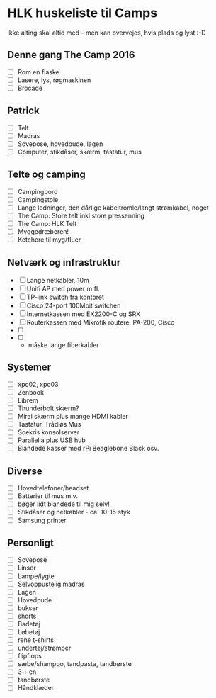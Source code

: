 # HLK huskeliste til Camps

Ikke alting skal altid med - men kan overvejes, hvis plads og lyst :-D

## Denne gang The Camp 2016
- [ ] Rom en flaske
- [ ] Lasere, lys, røgmaskinen
- [ ] Brocade

## Patrick
- [ ] Telt
- [ ] Madras
- [ ] Sovepose, hovedpude, lagen
- [ ] Computer, stikdåser, skærm, tastatur, mus

## Telte og camping
- [ ] Campingbord
- [ ] Campingstole
- [ ] Lange ledninger, den dårlige kabeltromle/langt strømkabel, noget
- [ ] The Camp: Store telt inkl store pressenning
- [ ] The Camp: HLK Telt
- [ ] Myggedræberen!
- [ ] Ketchere til myg/fluer

## Netværk og infrastruktur
- [ ] Lange netkabler, 10m
- [ ] Unifi AP med power m.fl.
- [ ] TP-link switch fra kontoret
- [ ] Cisco 24-port 100Mbit switchen
- [ ] Internetkassen med EX2200-C og SRX
- [ ] Routerkassen med Mikrotik routere, PA-200, Cisco
- [ ]
- [ ] - måske lange fiberkabler


## Systemer
- [ ] xpc02, xpc03
- [ ] Zenbook
- [ ] Librem
- [ ] Thunderbolt skærm?
- [ ] Mirai skærm plus mange HDMI kabler
- [ ] Tastatur, Trådløs Mus
- [ ] Soekris konsolserver
- [ ] Parallella plus USB hub
- [ ] Blandede kasser med rPi Beaglebone Black osv.

## Diverse
- [ ] Hovedtelefoner/headset
- [ ] Batterier til mus m.v.
- [ ] bøger lidt blandede til mig selv!
- [ ] Stikdåser og netkabler - ca. 10-15 styk
- [ ] Samsung printer

## Personligt
- [ ] Sovepose
- [ ] Linser
- [ ] Lampe/lygte
- [ ] Selvoppustelig madras
- [ ] Lagen
- [ ] Hovedpude
- [ ] bukser
- [ ] shorts
- [ ] Badetøj
- [ ] Løbetøj
- [ ] rene t-shirts
- [ ] undertøj/strømper
- [ ] flipflops
- [ ] sæbe/shampoo, tandpasta, tandbørste
- [ ] 3-i-en
- [ ] tandbørste
- [ ] Håndklæder
